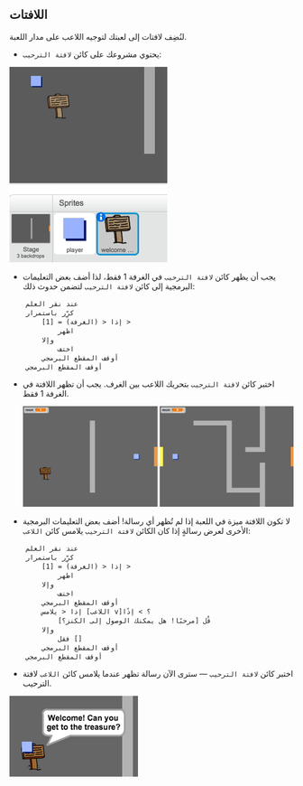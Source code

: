 ## اللافتات

لنُضِف لافتات إلى لعبتك لتوجيه اللاعب على مدار اللعبة.

+ يحتوي مشروعك على كائن `لافتة الترحيب`:

![screenshot](images/world-sign.png)

+ يجب أن يظهر كائن `لافتة الترحيب` في الغرفة 1 فقط، لذا أضف بعض التعليمات البرمجية إلى كائن `لافتة الترحيب` لتضمن حدوث ذلك:

```blocks
	عند نقر العلم
	كرِّر باستمرار
		إذا < (الغرفة) = [1] >
			اظهر
		وإلا
			اختف
		أوقف المقطع البرمجي
	أوقف المقطع البرمجي
```

+ اختبر كائن `لافتة الترحيب` بتحريك اللاعب بين الغرف. يجب أن تظهر اللافتة في الغرفة 1 فقط.

	![screenshot](images/world-sign-test.png)

+ لا تكون اللافتة ميزة في اللعبة إذا لم تُظهر أي رسالة! أضف بعض التعليمات البرمجية الأخرى لعرض رسالةٍ إذا كان الكائن `لافتة الترحيب` يلامس كائن `اللاعب`:

```blocks
	عند نقر العلم
	كرِّر باستمرار
		إذا < (الغرفة) = [1] >
			اظهر
		وإلا
			اختف
		أوقف المقطع البرمجي
        إذا < يلامس [اللاعب v]؟ > إذًا
            قُل [مرحبًا! هل يمكنك الوصول إلى الكنز؟]
        وإلا
            فقل []
        أوقف المقطع البرمجي
	أوقف المقطع البرمجي
```

+ اختبر كائن `لافتة الترحيب` — سترى الآن رسالة تظهر عندما يلامس كائن `اللاعب` لافتة الترحيب.

![screenshot](images/world-sign-test2.png)
